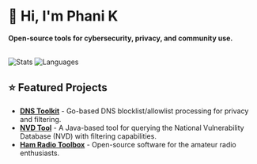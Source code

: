 <!--
## Hi there 👋

**phani-kb/phani-kb** is a ✨ _special_ ✨ repository because its `README.md` (this file) appears on your GitHub profile.

Here are some ideas to get you started:

- 🔭 I’m currently working on ...
- 🌱 I’m currently learning ...
- 👯 I’m looking to collaborate on ...
- 🤔 I’m looking for help with ...
- 💬 Ask me about ...
- 📫 How to reach me: ...
- 😄 Pronouns: ...
- ⚡ Fun fact: ...
-->
# 👋 Hi, I'm Phani K

**Open-source tools for cybersecurity, privacy, and community use.**<br><br>


<!--
---

##  GitHub Highlights  -->
![Stats](https://github-readme-stats.vercel.app/api?username=phani-kb&show_icons=true&hide_rank=true&hide_title=true&hide=stars,contribs&theme=tokyonight&custom_title=Stats)
![Languages](https://github-readme-stats.vercel.app/api/top-langs/?username=phani-kb&layout=compact&hide_title=true&theme=tokyonight&custom_title=Languages)

<!--
<img src="https://img.shields.io/badge/Go-00ADD8?style=for-the-badge&logo=go&logoColor=white" alt="Go"/>
<img src="https://img.shields.io/badge/Python-3776AB?style=for-the-badge&logo=python&logoColor=white" alt="Python"/>
<img src="https://img.shields.io/badge/Java-ED8B00?style=for-the-badge&logo=java&logoColor=white" alt="Java"/>

---
-->

## ⭐ Featured Projects

* **[DNS Toolkit](https://github.com/phani-kb/dns-toolkit)** - Go-based DNS blocklist/allowlist processing for privacy and filtering.
* **[NVD Tool](https://github.com/phani-kb/nvd-tool)** - A Java-based tool for querying the National Vulnerability Database (NVD) with filtering capabilities.
* **[Ham Radio Toolbox](https://github.com/phani-kb/ham-radio-toolbox)** - Open-source software for the amateur radio enthusiasts.
